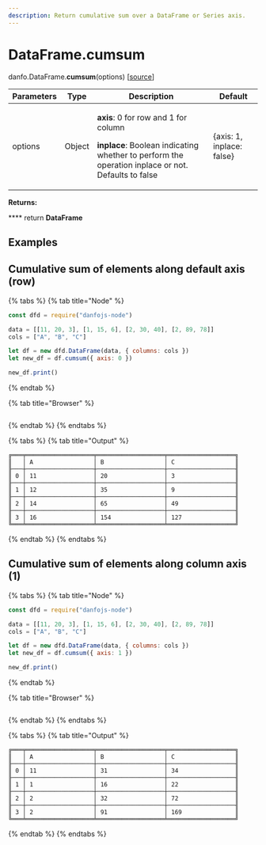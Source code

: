 ```yaml
---
description: Return cumulative sum over a DataFrame or Series axis.
---
```


# DataFrame.cumsum

danfo.DataFrame.**cumsum**(options) \[[source](https://github.com/opensource9ja/danfojs/blob/3398c2f540c16ac95599a05b6f2db4eff8a258c9/danfojs/src/core/frame.js#L706)]

| Parameters | Type   | Description                                                                                                                                                                           | Default                   |
| ---------- | ------ | ------------------------------------------------------------------------------------------------------------------------------------------------------------------------------------- | ------------------------- |
| options    | Object | <p><strong>axis</strong>: 0 for row and 1 for column</p><p><strong>inplace</strong>: Boolean indicating whether to perform the operation inplace or not. Defaults to false</p><p></p> | {axis: 1, inplace: false} |

**Returns:**

&#x20;      ****       return **DataFrame**

## **Examples**

## Cumulative sum of elements along default axis (row)

{% tabs %}
{% tab title="Node" %}
```javascript
const dfd = require("danfojs-node")

data = [[11, 20, 3], [1, 15, 6], [2, 30, 40], [2, 89, 78]]
cols = ["A", "B", "C"]

let df = new dfd.DataFrame(data, { columns: cols })
let new_df = df.cumsum({ axis: 0 })

new_df.print()
```
{% endtab %}

{% tab title="Browser" %}
```
```
{% endtab %}
{% endtabs %}

{% tabs %}
{% tab title="Output" %}
```
╔═══╤═══════════════════╤═══════════════════╤═══════════════════╗
║   │ A                 │ B                 │ C                 ║
╟───┼───────────────────┼───────────────────┼───────────────────╢
║ 0 │ 11                │ 20                │ 3                 ║
╟───┼───────────────────┼───────────────────┼───────────────────╢
║ 1 │ 12                │ 35                │ 9                 ║
╟───┼───────────────────┼───────────────────┼───────────────────╢
║ 2 │ 14                │ 65                │ 49                ║
╟───┼───────────────────┼───────────────────┼───────────────────╢
║ 3 │ 16                │ 154               │ 127               ║
╚═══╧═══════════════════╧═══════════════════╧═══════════════════╝
```
{% endtab %}
{% endtabs %}

## Cumulative sum of elements along column axis (1)

{% tabs %}
{% tab title="Node" %}
```javascript
const dfd = require("danfojs-node")

data = [[11, 20, 3], [1, 15, 6], [2, 30, 40], [2, 89, 78]]
cols = ["A", "B", "C"]

let df = new dfd.DataFrame(data, { columns: cols })
let new_df = df.cumsum({ axis: 1 })

new_df.print()
```
{% endtab %}

{% tab title="Browser" %}
```
```
{% endtab %}
{% endtabs %}

{% tabs %}
{% tab title="Output" %}
```
╔═══╤═══════════════════╤═══════════════════╤═══════════════════╗
║   │ A                 │ B                 │ C                 ║
╟───┼───────────────────┼───────────────────┼───────────────────╢
║ 0 │ 11                │ 31                │ 34                ║
╟───┼───────────────────┼───────────────────┼───────────────────╢
║ 1 │ 1                 │ 16                │ 22                ║
╟───┼───────────────────┼───────────────────┼───────────────────╢
║ 2 │ 2                 │ 32                │ 72                ║
╟───┼───────────────────┼───────────────────┼───────────────────╢
║ 3 │ 2                 │ 91                │ 169               ║
╚═══╧═══════════════════╧═══════════════════╧═══════════════════╝
```
{% endtab %}
{% endtabs %}
